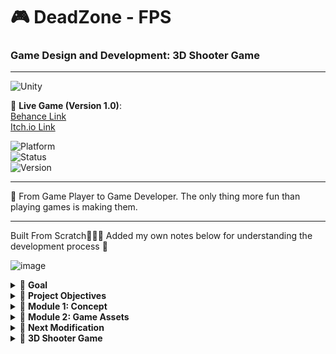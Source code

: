 # 🎮 DeadZone - FPS 

### Game Design and Development: 3D Shooter Game

---

![Unity](https://img.shields.io/badge/Unity-100000?style=for-the-badge&logo=unity&logoColor=white)  

📌 **Live Game (Version 1.0)**:  
[Behance Link](https://www.behance.net/gallery/223414589/DeadZone-FPS-(3D-Shooter-Game))  
[Itch.io Link](https://priyanshi-singh.itch.io/deadzone-fps)

![Platform](https://img.shields.io/badge/Platform-PC%20&%20Web-blue?style=for-the-badge)  
![Status](https://img.shields.io/badge/Status-Completed-green?style=for-the-badge)  
![Version](https://img.shields.io/badge/Version-2.0%20Coming%20Soon-orange?style=for-the-badge)

---

🚀 From Game Player to Game Developer. The only thing more fun than playing games is making them. 

---
Built From Scratch👩🏻‍💻 
Added my own notes below for understanding the development process 📝


![image](https://github.com/user-attachments/assets/c19036a2-93b5-473b-8178-721c87d76677)

<details>
<summary>🧩 <strong>Goal</strong></summary>
-   To develop a 3D game for FPS (First-Person Shooter) in UNITY
-   Games Asset Creation and Concepts
-   Level Design
-   Game Balancing
-   Prototyping
-   Playtesting

![Screenshot 2025-04-09 at 15 08 02](https://github.com/user-attachments/assets/0ba00415-a1b1-4200-a3fe-a1663b52ac1f)

</details>

<details>  
<summary>🧩 <strong>Project Objectives</strong></summary>

1. Created 3D games in Unity
2. Implemented typical 3D shooter (FPS) mechanics
3. Level design in 3D space
4. Practiced a typical level design pipeline from grayboxing to an art pass
5. Understood a bit about 3D modeling concepts such as faces, vertices, extruding, and edge loops (using ProBuilder)
6. Using ProBuilder to help in grayboxing levels (aka, level design prototyping)
7. Further understanding the asset pipeline and 3D asset setup
8. Created particle effects
9. Learning to use the Unity Audio Mixer
10. Used NavMesh to create Enemy movement
11. Creating more elaborate UI
12. More complex game systems
13. Understand good coding practices such as creating and following a coding standard
14. Understanding ad hoc programming vs. generalized programming

</details>

<details>  
<summary>🧩 <strong>Module 1: Concept</strong></summary>

  
-  Using ProBuilder to help in blocking out levels (aka, grayboxing or level design prototyping)
-  Using ProBuilder: Understanding a bit about 3D modeling concepts such as vertices, edges, faces, extruding, and edge loops
-  Practicing a typical level design pipeline from grayboxing to an art pass
-  Level Design in 3D space
-  Creating particle effects
-  Using NavMesh to create Enemy movement
  


<details>  
<summary>🧩 <strong>FPS</strong></summary>
-  Featuring First Person Point
-  Sees action through eyes of the player character
-  Designing 3D game for FPS in UNITY

##Unity Rendering Pipeline
-  The Rendering Pipeline is the steps the game engine goes through to draw or render the scene.
-  Different rendering techniques can create higher quality or lower quality graphics, and may be more optimized or less optimized depending on the graphics hardware of the computer.
-  Unity provides support for three different Rendering Pipelines, including the Built-in Rendering Pipeline, the Universal Rendering Pipeline, and the High Definition Rendering Pipeline.
-  Using URP for this project

</details>



<details>  
<summary>🧩 <strong>Level Design through Grayboxing</strong></summary>
  
##Creating a 3D URP (Universal Rendering Pipeline) Project
Steps-
1.  create URP assets
2.  import Unity's input system package
3.  download and import project assets
4.  import ProBuilder:
      a.  ProBuilder is a 3D-level design tool now owned by Unity.
      b.  It adds tools to build, edit, and texture custom 3D geometry right inside Unity, so you don't need to go to an external 3D tool such as Blender or Maya.
      c.  ![Screenshot 2025-04-09 at 15 40 36](https://github.com/user-attachments/assets/359530e7-c99e-454b-8007-840a7dd08a36)
5.  add probuilder to mesh settings
6.  Graybox Level Design: Floor and Walls
    -  Greyboxing is a level design technique where you rapidly prototype the level using basic visuals, such as greyboxes, to get the level into a playable state as quickly as possible.
    -  Probuilder is an excellent tool for Grayboxing in UNITY.
  ![Grayboxing](https://github.com/user-attachments/assets/636902e6-da13-4648-a2c5-07de6356a816)

7.  Drawing on paper using a pencil the levels first
    Top-down map of simple level design and greybox in Unity.
8. create scene
9. create layout on paper with pencil -> draw levels of your game and mention challenges which will be cleared to move to next level
10. create cube shape > excrude the faces and tilly axis 17 (face selection tool)
11. Graybox Level Design our first level: First Room-
    -  Block out room 1 with Level 1
    -  Divide the cube into 2 rooms separated by a door
    -  room 1 - create cube1 (platform 1)
    -  create cube2 (platform 2)
    -  create a key to door
    -  create a player
12. Finishing up Graybox our first level: Second Room-
    -  blocking out second room
    -  create pillar 1 and pillar2 cylinders
    -  create moving platfrom
    -  create a goallocation cone
13.  Test Grayboxed Level
    -  created a 'test player' from prefab in the place of playerstartposition
    -  deleted main camera ad 'test player' has its own camera for FPS
    -  tested the game levels across 2 rooms
14.  Enhance the Grayboxed Level-
    -  Added waypoint1 and waypoint2 to movinfplatform to move b/w two pillars (waypointmover script)
    -  Downloaded new assets WorldMaterialFree
    - Applied the new material on floor and platforms

  
</details>

<details>  
<summary>🧩 <strong>Level Design Art Pass</strong></summary>

**Steps-**

1.  Art Pass: Floor
    -  adding production art
    -  1st - starting with replacing the floor
    -  add floor environment from prefabs
2.  Art Pass: Outer Walls
    -  created 4 outer walls using prefabs > environment > walls
3. Art Pass: Middle Walls
    -  focused on door and middle wall b/w two rooms
    -  added a window
4. Art Pass: First Room
    -  replaced platform box with prefab platfroms
    -  added key to door
5. Art Pass: Second Room
    -  added moving platfrom
    -  added goal location
    -  added pillar1&2

</details>

<details>  
<summary>🧩 <strong>The Player Setup</strong></summary>

6. Full Player Setup
    -  TestPlayer replaced by > prefab > player > FPS Player
    -  Test the game
      
7.  Player Prefab Walkthrough
    -  Understanding FPS Player > Settings on Inspector Mode
    -  FPS player > camera > Inspector setting
    -  FPS player > camera > Shooter > Inspector setting


</details>


<details>  
<summary>🧩 <strong>Animation & Visual Effects</strong></summary>

1. Setup Imported Animation-
   
   - fbx file in our assets
   - setting up animation which comes from fbx file
   - Setting up pistol animations : idle and shoot mode

   ![Screenshot 2025-04-10 at 02 21 35](https://github.com/user-attachments/assets/76820208-327d-49e7-a753-f80358336faf)

3. Creating Particle Systems
   
   -  A particle system allows you to simulate non-solid, fluid-like entities such as smoke, fire, explosion, splashes, and dust clouds.
   -  Particle systems work by emitting mini-particles made up of either 2D sprites or 3D meshes, in the scene, over time.
   -  Particle systems are a great way to add further visual polish and feedback for the player.
   -  In this Game Scene -  I created a visual effect when I shoot the pistol, using a particle system.
   -  goto 'prefab' -> PistolFireEffect -> double click to enter prefab edit mode -> edit puffofmoke or pistolfireeffect based on the requirement
   -  added new partcile 'puffofsmoke'
   -  added and set the emission rate and figure of the smoke
   -  adjusted the 4 explosion strokes and rate
   -  changing the size of the particle 'size over lifetime' - turn on
   -  size is setup as large to small (particle system curves)
   -  setting up color of the smoke dark grey to light grey (transparency to 50)

</details>


<details>  
<summary>🧩 <strong>Shooter Game Animation and Visual Effects</strong></summary>

  
1. Level Management

-  Setting up some global-level management elements such as the lighting, music, user interface, cursor control, and the game manager. 
-  Hierarchy > Level Management > 
-  Hierarchy > Directional light > turn off
-  Setting up multiple directional light > prefabs > lighting > indoor lighting
-  setting up cursor manager
-  adding UI and Music and Lightning
-  Testing out the game

2. Enemy AI

-  Added some enemies into our level to heighten the challenge for our players.
-  Many of my game enemies will be driven by artificial intelligence to navigate the level toward the player.
-  I'll be using Unity's AI navigation system to allow our enemy to navigate our scene.
-  I added 3 enemies to my scene and made 1 change in their script
-  select enemy > inspector > groundenemy script > LineOfSightHitLayer > Environment,Player

3. Pickups
   
-   Providing Players with some pickups to aid them on their journey across the level.
-   added 2 health pickups in both rooms and increased health life to 2

4.  More Prefabs

-  added props
-  added checkpoint

5.  Audio Mixer

-  Unity Provided an Audio Mixer Tool
-  project > Audio > right-click > create audio > Create NewAudioMixer > re-name 'In-Game Audio Mixer'
-  created 3 audio mixers and added those into the prefabs music setting for:
     -  prefabs > effects > pistoleffect
     -  prefabs > effects > UI > UISwitchEffect
     -  test the audio and adjust accordingly
     -  next - > giving the player a UI to adjust the volume of an audio group, such as music versus sound effects. via something like the setting pop up.

6.  Adding More Levels

-  add a main menu and level1 scene on build profile scene list > exit
-  open main menu scene > test the buttons
-  add new level2 > add more prefabs > props in the level2 scenes
-  added more enemies
-  back to level1 > level management > uimanageringame > victory page > next level button > inspector > onclick (set level2)
-  back to  main menu > uimanagermainmenu > levelselectpage > onclick (level2)
-  add level2 scene to build profile scene list

</details>

<details>  
<summary>🧩 <strong>Programming C#</strong></summary>

**1. Coding Standards:**
  
unity > project > right-click > open C# Project

-  PlayerController.cs Script   (ad-hoc programming)
  
-  A coding standard is an agreed-upon structure of how to write code. Helps to review the code individually or working in teams.
-  You can have different coding standards across different projects, teams, and companies.
-  But the point of having one is to make the code more readable and easy to understand by having the same rules followed by everyone on the team for every script in the project.
-  In this project, all the provided scripts were written using the same coding standard. Like class headers ->
  
-  Rule 1: One of the rules we followed in this coding standard was to have class headers like this one at the top of each script. This is a summary block comment that provides additional description about what a class does so that anyone new to the script would have an easier time understanding what the script does beyond just the class name.

  
-  Rule 2: Another rule that we had was to put tooltips above every public variable in this class. This makes the code more readable and it helps you understandable. I like to say it makes your code more designer-friendly.

  
-  Rule 3: I followed to have distinct casing used between our classes and functions versus our variable names. Our classes and functions have every first letter in a word capitalized, which is called upper camel casing. Whereas the variables use lower camel casing, where the first word is lowercase and then the first letter of every word past that is uppercase.

  
-  Rule 4: I followed - was to have headers for any distinctive grouping of variables like this, so that the variables would be labeled in the inspector. Once again, this makes the script more designer-friendly. It also means we group related variables together in our code, which is another rule in our coding standard.

  
-  Rule 5: There are two lines of thought with organizing class variables within my script. I like to put variables near where they are used in the code. This is called the principle of proximity.

  
-  Rule 6: Another rule I followed to make the code easier to understand is to have a function header above every function that describes what the function is meant to do, what inputs it takes, and what it returns, if anything.


**Learning to reverse engineer someone else's code is an important skill in learning to program. The coding standard should help you in this process.**



**2. Ad Hoc vs. Generalized Code**

-  The health script handles the health state of the game object it is attached to, including health points and lives.
-  Having a general health script written in a robust manner to cover all the use cases made sense.
-  We write it once and use it many times.
-  It allows us to leverage our previous work to create games smarter and faster.
-  Ad hoc programming is writing code for a specific purpose rather than a generalized purpose.
-  Generic script - this script only does what it needs to do for controlling a first-person character, and that conciseness makes it both easier to create and easier to understand.

 </details>
</details>


<details>  
<summary>🧩 <strong>Module 2: Game Assets</strong></summary>

1.  Game Graphics
2.  Game Audio
3.  Asset Pipeline
4.  Programming Best Practices 

</details>


<details>  
<summary>🧩 <strong>Next Modification</strong></summary>

1. Fix Main Menu Text
2. Audio mixer > giving the player a UI to adjust the volume of an audio group, such as music versus sound effects. via something like the setting pop up.
3. Assignment

</details>


<details>  
<summary>🧩 <strong>3D Shooter Game</strong></summary>


**Final Project**


 <details>  
<summary>🧩 <strong>Version 2.0 (In-Progress 80%)</strong></summary>


1. 3 significant modifications
2. new name of the game
3. new UI of the game
4. ScreenshotUtility
5. iterative testing to fix bugs and code issues
6. include all scenes in the Unity "Build Settings"
7. create and test Windows, MacOS, and WebGL builds
8. upload game on itch.io

---

**Ist Modification: Design Modifications (these are more design intensive), such as:**

1. Create a complete interesting, comprehensive, and coherent level.
2. Add multiple additional levels and tie them in to create a logical progression in your game. (NOTE: Each level should be unique in some way, such as different type of challenges for the player.)
3. Modify the out-of-game menus in some significant and meaningful way.

---

**IInd Modification: Aesthetic (Visual/Audio) Modifications (these are more art intensive), such as:**

1.  Reskin the existing graphics in some significant way, such as change the player or an enemy to a completely different character.
2.  Add additional significant and coherent graphical elements to the game, such as new enemies or environmental challenges, complete with animated states.
3.  Replace sound effects in the game to update the sound design of the game. (NOTE: You will need to change ALL the sound effects for this to be significant. Don't just change one.)
4.  Add custom music to your game. (NOTE: Custom meaning you created the music with a tool such as Garage Band or Fruity Loops. If you just swap out the music for another track you find, this is not considered a significant change ... though you can do it without it counting as a significant modification.)

---

**IIIrd Modification: Gameplay Modifications (these are more system/programming intensive), such as:**

1.  Add new player abilities, such as modified controls, additional moves, or additional power ups.
2.  Add new enemies with their own behavior. (NOTE: This can be considered two modifications if you create unique behavior AND create the art and animation.)
3.  Add new obstacles and challenges. (NOTE: This can be considered two modifications if you create unique behavior AND create the art and animation.)
4.  Modify the in-game GUI in some significant way.

</details>


</details>
